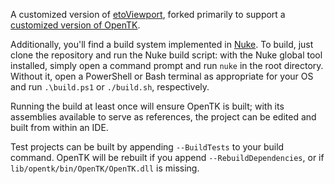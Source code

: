 A customized version of [etoViewport](https://github.com/philstopford/etoViewport), forked primarily to support a [customized version of OpenTK](https://github.com/ItEndsWithTens/opentk).

Additionally, you'll find a build system implemented in [Nuke](https://nuke.build). To build, just clone the repository and run the Nuke build script: with the Nuke global tool installed, simply open a command prompt and run `nuke` in the root directory. Without it, open a PowerShell or Bash terminal as appropriate for your OS and run `.\build.ps1` or `./build.sh`, respectively.

Running the build at least once will ensure OpenTK is built; with its assemblies available to serve as references, the project can be edited and built from within an IDE.

Test projects can be built by appending `--BuildTests` to your build command. OpenTK will be rebuilt if you append `--RebuildDependencies`, or if `lib/opentk/bin/OpenTK/OpenTK.dll` is missing.
